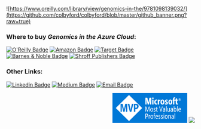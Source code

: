 ![https://www.oreilly.com/library/view/genomics-in-the/9781098139032/](https://github.com/colbyford/colbyford/blob/master/github_banner.png?raw=true)

<!--
![Colby's GitHub Stats](https://github-readme-stats.vercel.app/api?username=colbyford&bg_color=30,eb7800,000058&title_color=fff&text_color=fff&include_all_commits=true)
[![Top Languages](https://github-readme-stats.vercel.app/api/top-langs/?username=colbyford&layout=compact)](https://github.com/colbyford)
<br>
[![sparkitecture.io](https://github-readme-stats.vercel.app/api/pin/?username=colbyford&repo=sparkitecture&title_color=fff&icon_color=f9f9f9&text_color=9f9f9f&bg_color=151515)](https://github.com/colbyford/sparkitecture)
[![StrainHub](https://github-readme-stats.vercel.app/api/pin/?username=colbyford&repo=StrainHub&title_color=fff&icon_color=f9f9f9&text_color=9f9f9f&bg_color=151515)](https://github.com/colbyford/StrainHub)
-->


<h3 align="left">Where to buy <i>Genomics in the Azure Cloud</i>:</h3>

[![O'Reilly Badge](https://img.shields.io/badge/O'Reilly-d3002d?style=for-the-badge&logo=bookstack&logoColor=white)](https://www.oreilly.com/library/view/genomics-in-the/9781098139032/)
[![Amazon Badge](https://img.shields.io/badge/Amazon-FF9900?style=for-the-badge&logo=amazon&logoColor=white)](https://www.amazon.com/Genomics-Azure-Cloud-Bioinformatics-Enterprise-Grade/dp/1098139046)
[![Target Badge](https://img.shields.io/badge/Target-E80018?style=for-the-badge&logo=target&logoColor=white)](https://www.target.com/p/genomics-in-the-azure-cloud-by-colby-ford-paperback/-/A-87567449)
[![Barnes & Noble Badge](https://img.shields.io/badge/Barnes%20&%20Noble-34614a?style=for-the-badge&logo=bookstack&logoColor=white)](https://www.barnesandnoble.com/w/genomics-in-the-azure-cloud-colby-ford/1142086614)
[![Shroff Publishers Badge](https://img.shields.io/badge/Shroff%20Publishers%20(India)-1438bc?style=for-the-badge&logo=ardour&logoColor=white)](https://www.shroffpublishers.com/books/9789355423641/)

### Other Links:
[![Linkedin Badge](https://img.shields.io/badge/LinkedIn-0077B5?style=for-the-badge&logo=linkedin&logoColor=white)](https://www.linkedin.com/in/colbyford/)
[![Medium Badge](https://img.shields.io/badge/Medium%20Blog-12100E?style=for-the-badge&logo=medium&logoColor=white)](https://medium.com/@colbyford)
[![Email Badge](https://img.shields.io/badge/Email-D14836?style=for-the-badge&logo=gmail&logoColor=white)](mailto:colby.ford@uncc.edu)


<p align="right">
  <a href="https://mvp.microsoft.com/en-us/PublicProfile/5005240"><img src="https://github.com/colbyford/colbyford/blob/master/MVP_Badge_Horizontal_Preferred_Blue3005_RGB.png?raw=true" width="200px"></a>
  <img src="https://i0.wp.com/blog.johnfolberth.com/wp-content/uploads/2021/04/mct_logo.jpg" width="80px">
</p>

<!--
🧬
👨‍🔬
🧑‍
💻
☁️
🦠
-->
